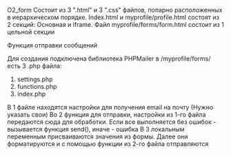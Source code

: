 O2_form
Состоит из 3 ".html" и 3 ".css" файлов, попарно расположенных в иерархическом порядке. Index.html и myprofile/profile.html состоят из 2 секций: Основная и iframe. Файл myprofile/forms/form.html состоит из 1 цельной секции

Функция отправки сообщений

Для создания подключена библиотека PHPMailer
в /myprofile/forms/ есть 3 .php файла:

1) settings.php
2) functions.php
3) index.php

В 1 файле находятся настройки для получения email на почту (Нужно указать свои)
Во 2 функция для отправки, настройки из 1-го файла передаются сюда для обработки. Если все выполняется без ошибок - вызывается функция send(), иначе - ошибка
В 3 локальным переменным присваиваются значения из формы. Далее они форматируются и с помощью функции из 2-го файла отправляются
